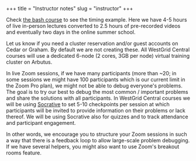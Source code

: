 +++
title = "Instructor notes"
slug = "instructor"
+++

Check [the bash course](../bash-menu) to see the timing example. Here we have 4-5 hours of live in-person
lectures converted to 2.5 hours of pre-recorded videos and eventually two days in the online summer
school.

Let us know if you need a cluster reservation and/or guest accounts on Cedar or Graham. By default we are
not creating these. All WestGrid Central courses will use a dedicated 6-node (2 cores, 3GB per node)
virtual training cluster on Arbutus.

In live Zoom sessions, if we have many participants (more than ~20; in some sessions we might have 100
participants which is our current limit in the Zoom Pro plan), we might not be able to debug everyone's
problems. The goal is to try our best to debug the most common / important problems and share the
solutions with all participants. In WestGrid Central courses we will be using
[Socrative](https://socrative.com) to set 5-10 checkpoints per session at which participants will be
invited to provide information on their problems or lack thereof. We will be using Socrative also for
quizzes and to track attendance and participant engagement.

In other words, we encourage you to structure your Zoom sessions in such a way that there is a feedback
loop to allow large-scale problem debugging. If we have several helpers, you might also want to use
Zoom's breakout rooms feature.
